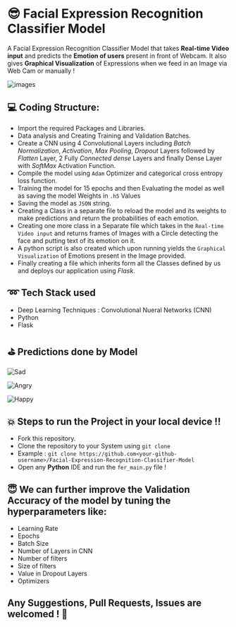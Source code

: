 # :sunglasses: Facial Expression Recognition Classifier Model 

A Facial Expression Recognition Classifier Model that takes
**Real-time Video input** and predicts the **Emotion of users** present in front of
Webcam. It also gives **Graphical Visualization** of Expressions when we feed in an
Image via Web Cam or manually !

![images](https://user-images.githubusercontent.com/57671048/98015631-031f3e80-1e23-11eb-9adc-70fd489cc004.png)


## :computer: Coding Structure:

- Import the required Packages and Libraries.
- Data analysis and Creating Training and Validation Batches.
- Create a CNN using 4 Convolutional Layers including *Batch Normalization*,
*Activation*, *Max Pooling*, *Dropout* Layers followed by *Flatten* Layer, 2 Fully
*Connected dense* Layers and finally Dense Layer with *SoftMax* Activation
Function.
- Compile the model using `Adam` Optimizer and categorical cross entropy
loss function.
- Training the model for 15 epochs and then Evaluating the model as well as
saving the model Weights in `.h5` Values
- Saving the model as `JSON` string.
- Creating a Class in a separate file to reload the model and its weights to
make predictions and return the probabilities of each emotion.
- Creating one more class in a Separate file which takes in the `Real-time
Video input` and returns frames of Images with a Circle detecting the face
and putting text of its emotion on it.
- A python script is also created which upon running yields the `Graphical`
`Visualization` of Emotions present in the Image provided.
- Finally creating a file which inherits form all the Classes defined by us and
deploys our application using *Flask*.


## :loop: Tech Stack used 
- Deep Learning Techniques : Convolutional Nueral Networks (CNN)
- Python
- Flask



## :golf: Predictions done by Model 

![Sad](https://github.com/SanjayMarreddi/Facial-Expression-Recognition-Classifier-Model/blob/master/Final%20Project/Predictions/sad.png)

![Angry](https://github.com/SanjayMarreddi/Facial-Expression-Recognition-Classifier-Model/blob/master/Final%20Project/Predictions/angry.png)

![Happy](https://github.com/SanjayMarreddi/Facial-Expression-Recognition-Classifier-Model/blob/master/Final%20Project/Predictions/happy.png)

## :boom: Steps to run the Project in your local device !!
- Fork this repository.
- Clone the repository to your System using `git clone`
- Example : `git clone https://github.com<your-github-username>/Facial-Expression-Recognition-Classifier-Model`
- Open any **Python** IDE and run the `fer_main.py` file !

## :innocent: We can further improve the Validation Accuracy of the model by tuning the hyperparameters like:
- Learning Rate
- Epochs
- Batch Size
- Number of Layers in CNN
- Number of filters
- Size of filters
- Value in Dropout Layers
- Optimizers

## Any Suggestions, Pull Requests, Issues are welcomed ! :tada:
